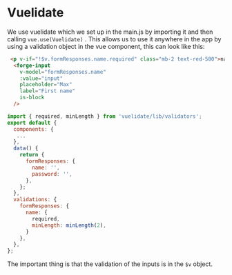 # Vuelidate

We use vuelidate which we set up in the main.js by importing it and then calling `vue.use(Vuelidate)` .
This allows us to use it anywhere in the app by using a validation object in the vue component,
this can look like this:
```HTML
 <p v-if="!$v.formResponses.name.required" class="mb-2 text-red-500">name is required</p>
  <forge-input
    v-model="formResponses.name"
    :value="input"
    placeholder="Max"
    label="First name"
    is-block
  />
```
```javascript
import { required, minLength } from 'vuelidate/lib/validators';
export default {
  components: {
   ...
  },
  data() {
    return {
      formResponses: {
        name: '',
        password: '',
      },
    };
  },
  validations: {
    formResponses: {
      name: {
        required,
        minLength: minLength(2),
      }
    },
  },
};
```
The important thing is that the validation of the inputs is in the `$v` object.
